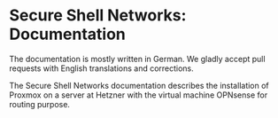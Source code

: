 # Secure Shell Networks: Documentation

The documentation is mostly written in German. We gladly accept pull requests with English translations and corrections.

The Secure Shell Networks documentation describes the installation of Proxmox on a server at Hetzner with the virtual machine OPNsense for routing purpose.
